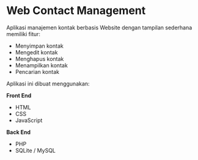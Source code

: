 # Web Contact Management

Aplikasi manajemen kontak berbasis Website dengan tampilan sederhana memiliki fitur:
- Menyimpan kontak
- Mengedit kontak
- Menghapus kontak
- Menampilkan kontak
- Pencarian kontak

Aplikasi ini dibuat menggunakan:

**Front End**
- HTML
- CSS
- JavaScript

**Back End**
- PHP
- SQLite / MySQL

